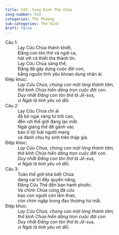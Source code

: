 ```yaml
---
title: 543. Cung Kính Thờ Chúa
song-number: 543
categories: Thờ Phượng
sub-categories: Thờ Kính
draft: false
---
```

<dl><dt>Câu 1:</dt><dd data-verse="1">Lạy Cứu Chúa thánh khiết, <br/>Đấng con tôn thờ và ngợi ca, <br/>hát với cả thiết tha thành tín. <br/>Lạy Cứu Chúa sáng thế, <br/>Đấng đã gây dựng cuộc đời con, <br/>bằng nguồn tình yêu khoan dung nhân ái. </dd><dt>Điệp khúc:</dt><dd data-chorus="1"><em>Lạy Cứu Chúa, chúng con một lòng thành tâm, <br/>thờ kính Chúa hiến dâng trọn cuộc đời con. <br/>Duy nhất Đấng con tôn thờ là Jê-sus, <br/>vì Ngài là tình yêu vô đối. </em></dd><dt>Câu 2:</dt><dd data-verse="2">Lạy Cứu Chúa chí ái <br/>đã bỏ ngai vàng từ trời cao, <br/>đến với thế giới đang lạc mất. <br/>Ngài giáng thế để gánh vác <br/>bao ô tội loài người mang <br/>và đành chịu hy sinh trên thập giá. </dd><dt>Điệp khúc:</dt><dd data-chorus="1"><em>Lạy Cứu Chúa, chúng con một lòng thành tâm, <br/>thờ kính Chúa hiến dâng trọn cuộc đời con. <br/>Duy nhất Đấng con tôn thờ là Jê-sus, <br/>vì Ngài là tình yêu vô đối. </em></dd><dt>Câu 3:</dt><dd data-verse="3">Toàn thế giới khá biết Chúa <br/>đang cai trị đầy quyền năng, <br/>Đấng Cứu Thế đến ban hạnh phước. <br/>Và chính Chúa cũng đã cứu <br/>bao con người còn lầm than, <br/>còn chìm ngập trong đau thương hư mất. </dd><dt>Điệp khúc:</dt><dd data-chorus="1"><em>Lạy Cứu Chúa, chúng con một lòng thành tâm, <br/>thờ kính Chúa hiến dâng trọn cuộc đời con. <br/>Duy nhất Đấng con tôn thờ là Jê-sus, <br/>vì Ngài là tình yêu vô đối. </em></dd></dl>